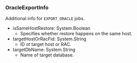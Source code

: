 ### OracleExportInfo
Additional info for `EXPORT_ORACLE` jobs.

- isSameHostRestore: System.Boolean
  - Specifies whether restore happens on the same host.
- targetHostOrRacFid: System.String
  - ID ot target host or RAC.
- targetDbName: System.String
  - Name of target database.
